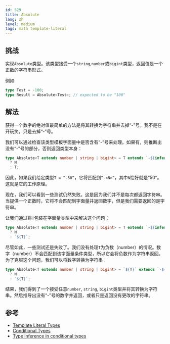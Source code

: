 ```yaml
---
id: 529
title: Absolute
lang: zh
level: medium
tags: math template-literal
---
```


## 挑战

实现`Absolute`类型。该类型接受一个`string`,`number`或`bigint`类型，返回值是一个正数的字符串形式。

例如:

```typescript
type Test = -100;
type Result = Absolute<Test>; // expected to be "100"
```

## 解法

获得一个数字的绝对值最简单的方法是将其转换为字符串并去掉“-”号。我不是在开玩笑，只是去掉“-”号。

我们可以通过检查该类型模板字面量中是否含有“-”号来处理。如果有，则推断出没有“-”号的部分，否则返回类型本身：

```typescript
type Absolute<T extends number | string | bigint> = T extends `-${infer N}`
  ? N
  : T;
```

因此，如果我们给定类型`T = “-50”`，它将匹配到`“-<N>”`，其中`N`恰好就是“50”。这就是它的工作原理。

现在，我们可以看到一些测试仍然失败。这是因为我们并不是每次都返回字符串。当提供一个正数时，它将不会匹配到字面量并返回数字，但是我们需要返回的是字符串。

让我们通过将`T`包装在字面量类型中来解决这个问题：

```typescript
type Absolute<T extends number | string | bigint> = T extends `-${infer N}`
  ? N
  : `${T}`;
```

尽管如此，一些测试还是失败了。我们没有处理`T`为负数（number）的情况。数字（number）不会匹配到该字面量条件类型，所以它会将负数作为字符串返回。为了克服这个问题，我们可以将数字转换为字符串：

```typescript
type Absolute<T extends number | string | bigint> = `${T}` extends `-${infer N}`
  ? N
  : `${T}`;
```

结果，我们得到了一个接受任意`number`, `string`, `bigint`类型并将其转换为字符串。然后推导出没有“-”号的数字并返回，或者只是返回没有更改的字符串。

## 参考

- [Template Literal Types](https://www.typescriptlang.org/docs/handbook/release-notes/typescript-4-1.html#template-literal-types)
- [Conditional Types](https://www.typescriptlang.org/docs/handbook/2/conditional-types.html)
- [Type inference in conditional types](https://www.typescriptlang.org/docs/handbook/2/conditional-types.html#inferring-within-conditional-types)

